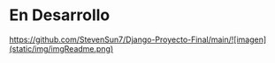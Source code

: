 # En Desarrollo

https://github.com/StevenSun7/Django-Proyecto-Final/main/![imagen](static/img/imgReadme.png)